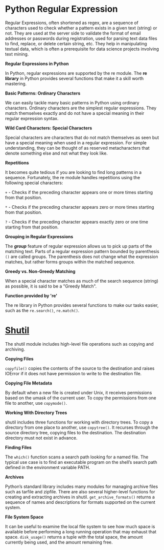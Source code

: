 # Python Regular Expression 

Regular Expressions, often shortened as regex, are a sequence of characters used to check whether a pattern exists in a given text (string) or not. They are used at the server side to validate the format of email addresses or passwords during registration, used for parsing text data files to find, replace, or delete certain string, etc. They help in manipulating textual data, which is often a prerequisite for data science projects involving text mining.

**Regular Expressions in Python**

In Python, regular expressions are supported by the re module. The **re library** in Python provides several functions that make it a skill worth mastering.

**Basic Patterns: Ordinary Characters**

We can easily tackle many basic patterns in Python using ordinary characters. Ordinary characters are the simplest regular expressions. They match themselves exactly and do not have a special meaning in their regular expression syntax.

**Wild Card Characters: Special Characters**

Special characters are characters that do not match themselves as seen but have a special meaning when used in a regular expression. For simple understanding, they can be thought of as reserved metacharacters that denote something else and not what they look like.

**Repetitions**

It becomes quite tedious if you are looking to find long patterns in a sequence. Fortunately, the re module handles repetitions using the following special characters:

```+``` - Checks if the preceding character appears one or more times starting from that position.

```*``` - Checks if the preceding character appears zero or more times starting from that position.

```?``` - Checks if the preceding character appears exactly zero or one time starting from that position.

**Grouping in Regular Expressions**

The ***group*** feature of regular expression allows us to pick up parts of the matching text. Parts of a regular expression pattern bounded by parenthesis ```()``` are called groups. The parenthesis does not change what the expression matches, but rather forms groups within the matched sequence. 

**Greedy vs. Non-Greedy Matching**

When a special character matches as much of the search sequence (string) as possible, it is said to be a "Greedy Match".

**Function provided by 're'**

The re library in Python provides several functions to make our tasks easier, such as the ```re.search()```, ```re.match()```.



# [Shutil](https://pymotw.com/3/shutil/)

The shutil module includes high-level file operations such as copying and archiving.

**Copying Files**

```copyfile()``` copies the contents of the source to the destination and raises IOError if it does not have permission to write to the destination file.

**Copying File Metadata**

By default when a new file is created under Unix, it receives permissions based on the umask of the current user. To copy the permissions from one file to another, use ```copymode()```.

**Working With Directory Trees**

shutil includes three functions for working with directory trees. To copy a directory from one place to another, use ```copytree()```. It recurses through the source directory tree, copying files to the destination. The destination directory must not exist in advance.

**Finding Files**

The ```which()``` function scans a search path looking for a named file. The typical use case is to find an executable program on the shell’s search path defined in the environment variable PATH.

**Archives**

Python’s standard library includes many modules for managing archive files such as tarfile and zipfile. There are also several higher-level functions for creating and extracting archives in shutil. ```get_archive_formats()``` returns a sequence of names and descriptions for formats supported on the current system.

**File System Space**

It can be useful to examine the local file system to see how much space is available before performing a long running operation that may exhaust that space. ```disk_usage()``` returns a tuple with the total space, the amount currently being used, and the amount remaining free.
